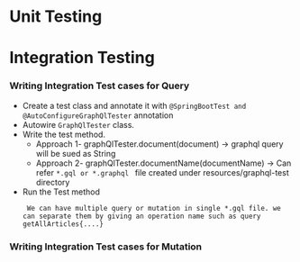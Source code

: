 # Unit Testing

# Integration Testing

### Writing Integration Test cases for Query 
- Create a test class and annotate it with ``` @SpringBootTest and @AutoConfigureGraphQlTester ``` annotation
- Autowire ``` GraphQlTester ``` class.
- Write the test method.
  - Approach 1- graphQlTester.document(document) -> graphql query will be sued as String
  - Approach 2- graphQlTester.documentName(documentName) -> Can refer ```*.gql or *.graphql ``` file created under resources/graphql-test directory
- Run the Test method
  ```
   We can have multiple query or mutation in single *.gql file. we can separate them by giving an operation name such as query getAllArticles{....}
  ````

### Writing Integration Test cases for Mutation

